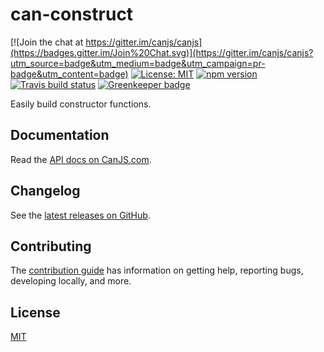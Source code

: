 # can-construct

[![Join the chat at https://gitter.im/canjs/canjs](https://badges.gitter.im/Join%20Chat.svg)](https://gitter.im/canjs/canjs?utm_source=badge&utm_medium=badge&utm_campaign=pr-badge&utm_content=badge)
[![License: MIT](https://img.shields.io/badge/License-MIT-blue.svg)](https://github.com/canjs/can-construct/blob/master/LICENSE.md)
[![npm version](https://badge.fury.io/js/can-construct.svg)](https://www.npmjs.com/package/can-construct)
[![Travis build status](https://travis-ci.org/canjs/can-construct.svg?branch=master)](https://travis-ci.org/canjs/can-construct)
[![Greenkeeper badge](https://badges.greenkeeper.io/canjs/can-construct.svg)](https://greenkeeper.io/)

Easily build constructor functions.

## Documentation

Read the [API docs on CanJS.com](https://canjs.com/doc/can-construct.html).

## Changelog

See the [latest releases on GitHub](https://github.com/canjs/can-construct/releases).

## Contributing

The [contribution guide](https://github.com/canjs/can-construct/blob/master/CONTRIBUTING.md) has information on getting help, reporting bugs, developing locally, and more.

## License

[MIT](https://github.com/canjs/can-construct/blob/master/LICENSE.md)

